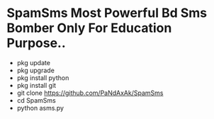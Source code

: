 # SpamSms Most Powerful Bd Sms Bomber Only For Education Purpose..

- pkg update 
- pkg upgrade
- pkg install python
- pkg install git
- git clone https://github.com/PaNdAxAk/SpamSms
- cd SpamSms
- python asms.py
